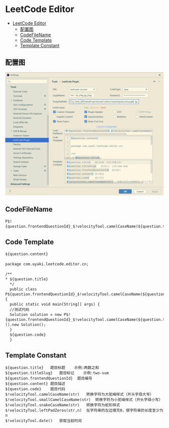 # LeetCode Editor

- [LeetCode Editor](#leetcode-editor)
  - [配置图](#配置图)
  - [CodeFileName](#codefilename)
  - [Code Template](#code-template)
  - [Template Constant](#template-constant)

## 配置图

![](./png/LeetCode_Editor.png)

## CodeFileName

```text
P$!{question.frontendQuestionId}_$!velocityTool.camelCaseName(${question.titleSlug})
```

## Code Template

```text
${question.content}

package com.uyaki.leetcode.editor.cn;

/**
* ${question.title}
  */
  public class P${question.frontendQuestionId}_$!velocityTool.camelCaseName(${question.titleSlug}){
  public static void main(String[] args) {
  //测试代码
  Solution solution = new P$!{question.frontendQuestionId}_$!velocityTool.camelCaseName(${question.titleSlug})().new Solution();
  }
  ${question.code}
  }
```

## Template Constant

```text
${question.title}	题目标题	示例:两数之和
${question.titleSlug}	题目标记	示例:two-sum
${question.frontendQuestionId}	题目编号
${question.content}	题目描述
${question.code}	题目代码
$!velocityTool.camelCaseName(str)	转换字符为大驼峰样式（开头字母大写）
$!velocityTool.smallCamelCaseName(str)	转换字符为小驼峰样式（开头字母小写）
$!velocityTool.snakeCaseName(str)	转换字符为蛇形样式
$!velocityTool.leftPadZeros(str,n)	在字符串的左边填充0，使字符串的长度至少为n
$!velocityTool.date()	获取当前时间
```

